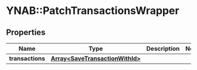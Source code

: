 # YNAB::PatchTransactionsWrapper

## Properties

| Name | Type | Description | Notes |
| ---- | ---- | ----------- | ----- |
| **transactions** | [**Array&lt;SaveTransactionWithId&gt;**](SaveTransactionWithId.md) |  |  |


